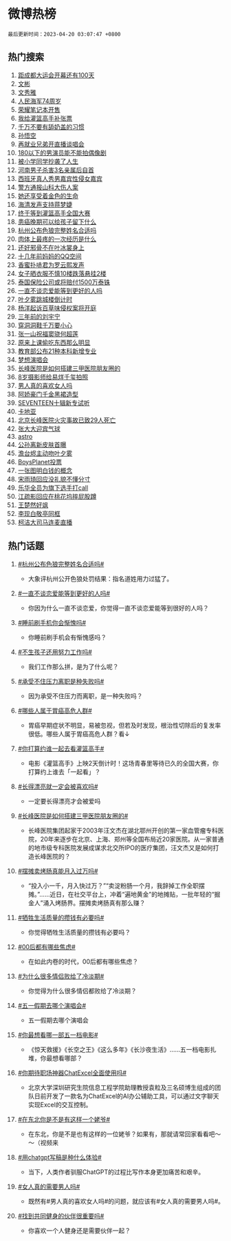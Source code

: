 # 微博热榜

`最后更新时间：2023-04-20 03:07:47 +0800`

## 热门搜索

1. [距成都大运会开幕还有100天](https://m.weibo.cn/search?containerid=100103type%3D1%26t%3D10%26q%3D%23%E8%B7%9D%E6%88%90%E9%83%BD%E5%A4%A7%E8%BF%90%E4%BC%9A%E5%BC%80%E5%B9%95%E8%BF%98%E6%9C%89100%E5%A4%A9%23&stream_entry_id=51&isnewpage=1&extparam=seat%3D1%26filter_type%3Drealtimehot%26cate%3D10103%26stream_entry_id%3D51%26pos%3D0%26dgr%3D0%26c_type%3D51%26display_time%3D1681931265%26pre_seqid%3D1681931265556027194104&luicode=10000011&lfid=106003type%253D25%2526t%253D3%2526disable_hot%253D1%2526filter_type%253Drealtimehot)
1. [文彬](https://m.weibo.cn/search?containerid=100103type%3D1%26t%3D10%26q%3D%E6%96%87%E5%BD%AC&stream_entry_id=31&isnewpage=1&extparam=seat%3D1%26cate%3D5001%26flag%3D16%26realpos%3D1%26lcate%3D5001%26band_rank%3D1%26stream_entry_id%3D31%26filter_type%3Drealtimehot%26pos%3D0%26q%3D%25E6%2596%2587%25E5%25BD%25AC%26dgr%3D0%26c_type%3D31%26display_time%3D1681931265%26pre_seqid%3D1681931265556027194104&luicode=10000011&lfid=106003type%253D25%2526t%253D3%2526disable_hot%253D1%2526filter_type%253Drealtimehot)
1. [文秀雅](https://m.weibo.cn/search?containerid=100103type%3D1%26t%3D10%26q%3D%E6%96%87%E7%A7%80%E9%9B%85&stream_entry_id=31&isnewpage=1&extparam=seat%3D1%26cate%3D5001%26flag%3D2%26realpos%3D2%26lcate%3D5001%26band_rank%3D2%26stream_entry_id%3D31%26filter_type%3Drealtimehot%26pos%3D1%26q%3D%25E6%2596%2587%25E7%25A7%2580%25E9%259B%2585%26dgr%3D0%26c_type%3D31%26display_time%3D1681931265%26pre_seqid%3D1681931265556027194104&luicode=10000011&lfid=106003type%253D25%2526t%253D3%2526disable_hot%253D1%2526filter_type%253Drealtimehot)
1. [人民海军74周岁](https://m.weibo.cn/search?containerid=100103type%3D1%26t%3D10%26q%3D%23%E4%BA%BA%E6%B0%91%E6%B5%B7%E5%86%9B74%E5%91%A8%E5%B2%81%23&stream_entry_id=31&isnewpage=1&extparam=seat%3D1%26cate%3D5001%26flag%3D0%26realpos%3D3%26lcate%3D5001%26band_rank%3D3%26stream_entry_id%3D31%26filter_type%3Drealtimehot%26pos%3D2%26q%3D%2523%25E4%25BA%25BA%25E6%25B0%2591%25E6%25B5%25B7%25E5%2586%259B74%25E5%2591%25A8%25E5%25B2%2581%2523%26dgr%3D0%26c_type%3D31%26display_time%3D1681931265%26pre_seqid%3D1681931265556027194104&luicode=10000011&lfid=106003type%253D25%2526t%253D3%2526disable_hot%253D1%2526filter_type%253Drealtimehot)
1. [荣耀笔记本开售](https://m.weibo.cn/search?containerid=100103type%3D1%26t%3D10%26q%3D%23%E8%8D%A3%E8%80%80%E7%AC%94%E8%AE%B0%E6%9C%AC%E5%BC%80%E5%94%AE%23&stream_entry_id=31&isnewpage=1&extparam=seat%3D1%26topic_ad%3D1%26cate%3D5001%26lcate%3D5001%26band_rank%3D4%26stream_entry_id%3D31%26filter_type%3Drealtimehot%26pos%3D3%26adid%3D186834%26q%3D%2523%25E8%258D%25A3%25E8%2580%2580%25E7%25AC%2594%25E8%25AE%25B0%25E6%259C%25AC%25E5%25BC%2580%25E5%2594%25AE%2523%26dgr%3D0%26c_type%3D31%26display_time%3D1681931265%26pre_seqid%3D1681931265556027194104&luicode=10000011&lfid=106003type%253D25%2526t%253D3%2526disable_hot%253D1%2526filter_type%253Drealtimehot)
1. [我给灌篮高手补张票](https://m.weibo.cn/search?containerid=100103type%3D1%26t%3D10%26q%3D%23%E6%88%91%E7%BB%99%E7%81%8C%E7%AF%AE%E9%AB%98%E6%89%8B%E8%A1%A5%E5%BC%A0%E7%A5%A8%23&stream_entry_id=31&isnewpage=1&extparam=seat%3D1%26cate%3D5001%26flag%3D0%26realpos%3D4%26lcate%3D5001%26band_rank%3D4%26stream_entry_id%3D31%26filter_type%3Drealtimehot%26pos%3D4%26q%3D%2523%25E6%2588%2591%25E7%25BB%2599%25E7%2581%258C%25E7%25AF%25AE%25E9%25AB%2598%25E6%2589%258B%25E8%25A1%25A5%25E5%25BC%25A0%25E7%25A5%25A8%2523%26dgr%3D0%26c_type%3D31%26display_time%3D1681931265%26pre_seqid%3D1681931265556027194104&luicode=10000011&lfid=106003type%253D25%2526t%253D3%2526disable_hot%253D1%2526filter_type%253Drealtimehot)
1. [千万不要有舔奶盖的习惯](https://m.weibo.cn/search?containerid=100103type%3D1%26t%3D10%26q%3D%23%E5%8D%83%E4%B8%87%E4%B8%8D%E8%A6%81%E6%9C%89%E8%88%94%E5%A5%B6%E7%9B%96%E7%9A%84%E4%B9%A0%E6%83%AF%23&stream_entry_id=31&isnewpage=1&extparam=seat%3D1%26cate%3D5001%26flag%3D2%26realpos%3D5%26lcate%3D5001%26band_rank%3D5%26stream_entry_id%3D31%26filter_type%3Drealtimehot%26pos%3D5%26q%3D%2523%25E5%258D%2583%25E4%25B8%2587%25E4%25B8%258D%25E8%25A6%2581%25E6%259C%2589%25E8%2588%2594%25E5%25A5%25B6%25E7%259B%2596%25E7%259A%2584%25E4%25B9%25A0%25E6%2583%25AF%2523%26dgr%3D0%26c_type%3D31%26display_time%3D1681931265%26pre_seqid%3D1681931265556027194104&luicode=10000011&lfid=106003type%253D25%2526t%253D3%2526disable_hot%253D1%2526filter_type%253Drealtimehot)
1. [孙悟空](https://m.weibo.cn/search?containerid=100103type%3D1%26t%3D10%26q%3D%E5%AD%99%E6%82%9F%E7%A9%BA&stream_entry_id=31&isnewpage=1&extparam=seat%3D1%26cate%3D5001%26flag%3D0%26realpos%3D6%26lcate%3D5001%26band_rank%3D6%26stream_entry_id%3D31%26filter_type%3Drealtimehot%26pos%3D6%26q%3D%25E5%25AD%2599%25E6%2582%259F%25E7%25A9%25BA%26dgr%3D0%26c_type%3D31%26display_time%3D1681931265%26pre_seqid%3D1681931265556027194104&luicode=10000011&lfid=106003type%253D25%2526t%253D3%2526disable_hot%253D1%2526filter_type%253Drealtimehot)
1. [再就业兄弟开直播谈唱会](https://m.weibo.cn/search?containerid=100103type%3D1%26t%3D10%26q%3D%23%E5%86%8D%E5%B0%B1%E4%B8%9A%E5%85%84%E5%BC%9F%E5%BC%80%E7%9B%B4%E6%92%AD%E8%B0%88%E5%94%B1%E4%BC%9A%23&stream_entry_id=31&isnewpage=1&extparam=seat%3D1%26topic_ad%3D1%26cate%3D5001%26lcate%3D5001%26band_rank%3D7%26stream_entry_id%3D31%26filter_type%3Drealtimehot%26pos%3D7%26adid%3D186865%26q%3D%2523%25E5%2586%258D%25E5%25B0%25B1%25E4%25B8%259A%25E5%2585%2584%25E5%25BC%259F%25E5%25BC%2580%25E7%259B%25B4%25E6%2592%25AD%25E8%25B0%2588%25E5%2594%25B1%25E4%25BC%259A%2523%26dgr%3D0%26c_type%3D31%26display_time%3D1681931265%26pre_seqid%3D1681931265556027194104&luicode=10000011&lfid=106003type%253D25%2526t%253D3%2526disable_hot%253D1%2526filter_type%253Drealtimehot)
1. [180以下的男演员能不能拍偶像剧](https://m.weibo.cn/search?containerid=100103type%3D1%26t%3D10%26q%3D%23180%E4%BB%A5%E4%B8%8B%E7%9A%84%E7%94%B7%E6%BC%94%E5%91%98%E8%83%BD%E4%B8%8D%E8%83%BD%E6%8B%8D%E5%81%B6%E5%83%8F%E5%89%A7%23&stream_entry_id=31&isnewpage=1&extparam=seat%3D1%26cate%3D5001%26flag%3D0%26realpos%3D7%26lcate%3D5001%26band_rank%3D7%26stream_entry_id%3D31%26filter_type%3Drealtimehot%26pos%3D8%26q%3D%2523180%25E4%25BB%25A5%25E4%25B8%258B%25E7%259A%2584%25E7%2594%25B7%25E6%25BC%2594%25E5%2591%2598%25E8%2583%25BD%25E4%25B8%258D%25E8%2583%25BD%25E6%258B%258D%25E5%2581%25B6%25E5%2583%258F%25E5%2589%25A7%2523%26dgr%3D0%26c_type%3D31%26display_time%3D1681931265%26pre_seqid%3D1681931265556027194104&luicode=10000011&lfid=106003type%253D25%2526t%253D3%2526disable_hot%253D1%2526filter_type%253Drealtimehot)
1. [被小学同学抄袭了人生](https://m.weibo.cn/search?containerid=100103type%3D1%26t%3D10%26q%3D%23%E8%A2%AB%E5%B0%8F%E5%AD%A6%E5%90%8C%E5%AD%A6%E6%8A%84%E8%A2%AD%E4%BA%86%E4%BA%BA%E7%94%9F%23&stream_entry_id=31&isnewpage=1&extparam=seat%3D1%26cate%3D5001%26flag%3D0%26realpos%3D8%26lcate%3D5001%26band_rank%3D8%26stream_entry_id%3D31%26filter_type%3Drealtimehot%26pos%3D9%26q%3D%2523%25E8%25A2%25AB%25E5%25B0%258F%25E5%25AD%25A6%25E5%2590%258C%25E5%25AD%25A6%25E6%258A%2584%25E8%25A2%25AD%25E4%25BA%2586%25E4%25BA%25BA%25E7%2594%259F%2523%26dgr%3D0%26c_type%3D31%26display_time%3D1681931265%26pre_seqid%3D1681931265556027194104&luicode=10000011&lfid=106003type%253D25%2526t%253D3%2526disable_hot%253D1%2526filter_type%253Drealtimehot)
1. [河南男子杀害3名亲属后自首](https://m.weibo.cn/search?containerid=100103type%3D1%26t%3D10%26q%3D%23%E6%B2%B3%E5%8D%97%E7%94%B7%E5%AD%90%E6%9D%80%E5%AE%B33%E5%90%8D%E4%BA%B2%E5%B1%9E%E5%90%8E%E8%87%AA%E9%A6%96%23&stream_entry_id=31&isnewpage=1&extparam=seat%3D1%26cate%3D5001%26flag%3D0%26realpos%3D9%26lcate%3D5001%26band_rank%3D9%26stream_entry_id%3D31%26filter_type%3Drealtimehot%26pos%3D10%26q%3D%2523%25E6%25B2%25B3%25E5%258D%2597%25E7%2594%25B7%25E5%25AD%2590%25E6%259D%2580%25E5%25AE%25B33%25E5%2590%258D%25E4%25BA%25B2%25E5%25B1%259E%25E5%2590%258E%25E8%2587%25AA%25E9%25A6%2596%2523%26dgr%3D0%26c_type%3D31%26display_time%3D1681931265%26pre_seqid%3D1681931265556027194104&luicode=10000011&lfid=106003type%253D25%2526t%253D3%2526disable_hot%253D1%2526filter_type%253Drealtimehot)
1. [西班牙真人秀男嘉宾性侵女嘉宾](https://m.weibo.cn/search?containerid=100103type%3D1%26t%3D10%26q%3D%23%E8%A5%BF%E7%8F%AD%E7%89%99%E7%9C%9F%E4%BA%BA%E7%A7%80%E7%94%B7%E5%98%89%E5%AE%BE%E6%80%A7%E4%BE%B5%E5%A5%B3%E5%98%89%E5%AE%BE%23&stream_entry_id=31&isnewpage=1&extparam=seat%3D1%26cate%3D5001%26flag%3D0%26realpos%3D10%26lcate%3D5001%26band_rank%3D10%26stream_entry_id%3D31%26filter_type%3Drealtimehot%26pos%3D11%26q%3D%2523%25E8%25A5%25BF%25E7%258F%25AD%25E7%2589%2599%25E7%259C%259F%25E4%25BA%25BA%25E7%25A7%2580%25E7%2594%25B7%25E5%2598%2589%25E5%25AE%25BE%25E6%2580%25A7%25E4%25BE%25B5%25E5%25A5%25B3%25E5%2598%2589%25E5%25AE%25BE%2523%26dgr%3D0%26c_type%3D31%26display_time%3D1681931265%26pre_seqid%3D1681931265556027194104&luicode=10000011&lfid=106003type%253D25%2526t%253D3%2526disable_hot%253D1%2526filter_type%253Drealtimehot)
1. [警方通报山科大伤人案](https://m.weibo.cn/search?containerid=100103type%3D1%26t%3D10%26q%3D%E8%AD%A6%E6%96%B9%E9%80%9A%E6%8A%A5%E5%B1%B1%E7%A7%91%E5%A4%A7%E4%BC%A4%E4%BA%BA%E6%A1%88&stream_entry_id=31&isnewpage=1&extparam=seat%3D1%26cate%3D5001%26flag%3D0%26realpos%3D11%26lcate%3D5001%26band_rank%3D11%26stream_entry_id%3D31%26filter_type%3Drealtimehot%26pos%3D12%26q%3D%25E8%25AD%25A6%25E6%2596%25B9%25E9%2580%259A%25E6%258A%25A5%25E5%25B1%25B1%25E7%25A7%2591%25E5%25A4%25A7%25E4%25BC%25A4%25E4%25BA%25BA%25E6%25A1%2588%26dgr%3D0%26c_type%3D31%26display_time%3D1681931265%26pre_seqid%3D1681931265556027194104&luicode=10000011&lfid=106003type%253D25%2526t%253D3%2526disable_hot%253D1%2526filter_type%253Drealtimehot)
1. [她还享受着金色的生命](https://m.weibo.cn/search?containerid=100103type%3D1%26t%3D10%26q%3D%E5%A5%B9%E8%BF%98%E4%BA%AB%E5%8F%97%E7%9D%80%E9%87%91%E8%89%B2%E7%9A%84%E7%94%9F%E5%91%BD&stream_entry_id=31&isnewpage=1&extparam=seat%3D1%26cate%3D5001%26flag%3D1%26realpos%3D12%26lcate%3D5001%26band_rank%3D12%26stream_entry_id%3D31%26filter_type%3Drealtimehot%26pos%3D13%26q%3D%25E5%25A5%25B9%25E8%25BF%2598%25E4%25BA%25AB%25E5%258F%2597%25E7%259D%2580%25E9%2587%2591%25E8%2589%25B2%25E7%259A%2584%25E7%2594%259F%25E5%2591%25BD%26dgr%3D0%26c_type%3D31%26display_time%3D1681931265%26pre_seqid%3D1681931265556027194104&luicode=10000011&lfid=106003type%253D25%2526t%253D3%2526disable_hot%253D1%2526filter_type%253Drealtimehot)
1. [海清发声支持蒋梦婕](https://m.weibo.cn/search?containerid=100103type%3D1%26t%3D10%26q%3D%23%E6%B5%B7%E6%B8%85%E5%8F%91%E5%A3%B0%E6%94%AF%E6%8C%81%E8%92%8B%E6%A2%A6%E5%A9%95%23&stream_entry_id=31&isnewpage=1&extparam=seat%3D1%26cate%3D5001%26flag%3D0%26realpos%3D13%26lcate%3D5001%26band_rank%3D13%26stream_entry_id%3D31%26filter_type%3Drealtimehot%26pos%3D14%26q%3D%2523%25E6%25B5%25B7%25E6%25B8%2585%25E5%258F%2591%25E5%25A3%25B0%25E6%2594%25AF%25E6%258C%2581%25E8%2592%258B%25E6%25A2%25A6%25E5%25A9%2595%2523%26dgr%3D0%26c_type%3D31%26display_time%3D1681931265%26pre_seqid%3D1681931265556027194104&luicode=10000011&lfid=106003type%253D25%2526t%253D3%2526disable_hot%253D1%2526filter_type%253Drealtimehot)
1. [终于等到灌篮高手全国大赛](https://m.weibo.cn/search?containerid=100103type%3D1%26t%3D10%26q%3D%23%E7%BB%88%E4%BA%8E%E7%AD%89%E5%88%B0%E7%81%8C%E7%AF%AE%E9%AB%98%E6%89%8B%E5%85%A8%E5%9B%BD%E5%A4%A7%E8%B5%9B%23&stream_entry_id=31&isnewpage=1&extparam=seat%3D1%26cate%3D5001%26flag%3D0%26realpos%3D14%26lcate%3D5001%26band_rank%3D14%26stream_entry_id%3D31%26filter_type%3Drealtimehot%26pos%3D15%26q%3D%2523%25E7%25BB%2588%25E4%25BA%258E%25E7%25AD%2589%25E5%2588%25B0%25E7%2581%258C%25E7%25AF%25AE%25E9%25AB%2598%25E6%2589%258B%25E5%2585%25A8%25E5%259B%25BD%25E5%25A4%25A7%25E8%25B5%259B%2523%26dgr%3D0%26c_type%3D31%26display_time%3D1681931265%26pre_seqid%3D1681931265556027194104&luicode=10000011&lfid=106003type%253D25%2526t%253D3%2526disable_hot%253D1%2526filter_type%253Drealtimehot)
1. [患癌晚期可以给孩子留下什么](https://m.weibo.cn/search?containerid=100103type%3D1%26t%3D10%26q%3D%E6%82%A3%E7%99%8C%E6%99%9A%E6%9C%9F%E5%8F%AF%E4%BB%A5%E7%BB%99%E5%AD%A9%E5%AD%90%E7%95%99%E4%B8%8B%E4%BB%80%E4%B9%88&stream_entry_id=31&isnewpage=1&extparam=seat%3D1%26cate%3D5001%26flag%3D0%26realpos%3D15%26lcate%3D5001%26band_rank%3D15%26stream_entry_id%3D31%26filter_type%3Drealtimehot%26pos%3D16%26q%3D%25E6%2582%25A3%25E7%2599%258C%25E6%2599%259A%25E6%259C%259F%25E5%258F%25AF%25E4%25BB%25A5%25E7%25BB%2599%25E5%25AD%25A9%25E5%25AD%2590%25E7%2595%2599%25E4%25B8%258B%25E4%25BB%2580%25E4%25B9%2588%26dgr%3D0%26c_type%3D31%26display_time%3D1681931265%26pre_seqid%3D1681931265556027194104&luicode=10000011&lfid=106003type%253D25%2526t%253D3%2526disable_hot%253D1%2526filter_type%253Drealtimehot)
1. [杭州公布色狼完整姓名合适吗](https://m.weibo.cn/search?containerid=100103type%3D1%26t%3D10%26q%3D%23%E6%9D%AD%E5%B7%9E%E5%85%AC%E5%B8%83%E8%89%B2%E7%8B%BC%E5%AE%8C%E6%95%B4%E5%A7%93%E5%90%8D%E5%90%88%E9%80%82%E5%90%97%23&stream_entry_id=31&isnewpage=1&extparam=seat%3D1%26cate%3D5001%26flag%3D0%26realpos%3D16%26lcate%3D5001%26band_rank%3D16%26stream_entry_id%3D31%26filter_type%3Drealtimehot%26pos%3D17%26q%3D%2523%25E6%259D%25AD%25E5%25B7%259E%25E5%2585%25AC%25E5%25B8%2583%25E8%2589%25B2%25E7%258B%25BC%25E5%25AE%258C%25E6%2595%25B4%25E5%25A7%2593%25E5%2590%258D%25E5%2590%2588%25E9%2580%2582%25E5%2590%2597%2523%26dgr%3D0%26c_type%3D31%26display_time%3D1681931265%26pre_seqid%3D1681931265556027194104&luicode=10000011&lfid=106003type%253D25%2526t%253D3%2526disable_hot%253D1%2526filter_type%253Drealtimehot)
1. [肉体上最疼的一次经历是什么](https://m.weibo.cn/search?containerid=100103type%3D1%26t%3D10%26q%3D%23%E8%82%89%E4%BD%93%E4%B8%8A%E6%9C%80%E7%96%BC%E7%9A%84%E4%B8%80%E6%AC%A1%E7%BB%8F%E5%8E%86%E6%98%AF%E4%BB%80%E4%B9%88%23&stream_entry_id=31&isnewpage=1&extparam=seat%3D1%26cate%3D5001%26flag%3D0%26realpos%3D17%26lcate%3D5001%26band_rank%3D17%26stream_entry_id%3D31%26filter_type%3Drealtimehot%26pos%3D18%26q%3D%2523%25E8%2582%2589%25E4%25BD%2593%25E4%25B8%258A%25E6%259C%2580%25E7%2596%25BC%25E7%259A%2584%25E4%25B8%2580%25E6%25AC%25A1%25E7%25BB%258F%25E5%258E%2586%25E6%2598%25AF%25E4%25BB%2580%25E4%25B9%2588%2523%26dgr%3D0%26c_type%3D31%26display_time%3D1681931265%26pre_seqid%3D1681931265556027194104&luicode=10000011&lfid=106003type%253D25%2526t%253D3%2526disable_hot%253D1%2526filter_type%253Drealtimehot)
1. [还好邪骨不在叶冰裳身上](https://m.weibo.cn/search?containerid=100103type%3D1%26t%3D10%26q%3D%23%E8%BF%98%E5%A5%BD%E9%82%AA%E9%AA%A8%E4%B8%8D%E5%9C%A8%E5%8F%B6%E5%86%B0%E8%A3%B3%E8%BA%AB%E4%B8%8A%23&stream_entry_id=31&isnewpage=1&extparam=seat%3D1%26cate%3D5001%26flag%3D0%26realpos%3D18%26lcate%3D5001%26band_rank%3D18%26stream_entry_id%3D31%26filter_type%3Drealtimehot%26pos%3D19%26q%3D%2523%25E8%25BF%2598%25E5%25A5%25BD%25E9%2582%25AA%25E9%25AA%25A8%25E4%25B8%258D%25E5%259C%25A8%25E5%258F%25B6%25E5%2586%25B0%25E8%25A3%25B3%25E8%25BA%25AB%25E4%25B8%258A%2523%26dgr%3D0%26c_type%3D31%26display_time%3D1681931265%26pre_seqid%3D1681931265556027194104&luicode=10000011&lfid=106003type%253D25%2526t%253D3%2526disable_hot%253D1%2526filter_type%253Drealtimehot)
1. [十几年前妈妈的QQ空间](https://m.weibo.cn/search?containerid=100103type%3D1%26t%3D10%26q%3D%E5%8D%81%E5%87%A0%E5%B9%B4%E5%89%8D%E5%A6%88%E5%A6%88%E7%9A%84QQ%E7%A9%BA%E9%97%B4&stream_entry_id=31&isnewpage=1&extparam=seat%3D1%26cate%3D5001%26flag%3D0%26realpos%3D19%26lcate%3D5001%26band_rank%3D19%26stream_entry_id%3D31%26filter_type%3Drealtimehot%26pos%3D20%26q%3D%25E5%258D%2581%25E5%2587%25A0%25E5%25B9%25B4%25E5%2589%258D%25E5%25A6%2588%25E5%25A6%2588%25E7%259A%2584QQ%25E7%25A9%25BA%25E9%2597%25B4%26dgr%3D0%26c_type%3D31%26display_time%3D1681931265%26pre_seqid%3D1681931265556027194104&luicode=10000011&lfid=106003type%253D25%2526t%253D3%2526disable_hot%253D1%2526filter_type%253Drealtimehot)
1. [香蜜扑哧君为罗云熙发声](https://m.weibo.cn/search?containerid=100103type%3D1%26t%3D10%26q%3D%23%E9%A6%99%E8%9C%9C%E6%89%91%E5%93%A7%E5%90%9B%E4%B8%BA%E7%BD%97%E4%BA%91%E7%86%99%E5%8F%91%E5%A3%B0%23&stream_entry_id=31&isnewpage=1&extparam=seat%3D1%26cate%3D5001%26flag%3D0%26realpos%3D20%26lcate%3D5001%26band_rank%3D20%26stream_entry_id%3D31%26filter_type%3Drealtimehot%26pos%3D21%26q%3D%2523%25E9%25A6%2599%25E8%259C%259C%25E6%2589%2591%25E5%2593%25A7%25E5%2590%259B%25E4%25B8%25BA%25E7%25BD%2597%25E4%25BA%2591%25E7%2586%2599%25E5%258F%2591%25E5%25A3%25B0%2523%26dgr%3D0%26c_type%3D31%26display_time%3D1681931265%26pre_seqid%3D1681931265556027194104&luicode=10000011&lfid=106003type%253D25%2526t%253D3%2526disable_hot%253D1%2526filter_type%253Drealtimehot)
1. [女子晒衣服不慎10楼跌落悬挂2楼](https://m.weibo.cn/search?containerid=100103type%3D1%26t%3D10%26q%3D%23%E5%A5%B3%E5%AD%90%E6%99%92%E8%A1%A3%E6%9C%8D%E4%B8%8D%E6%85%8E10%E6%A5%BC%E8%B7%8C%E8%90%BD%E6%82%AC%E6%8C%822%E6%A5%BC%23&stream_entry_id=31&isnewpage=1&extparam=seat%3D1%26cate%3D5001%26flag%3D0%26realpos%3D21%26lcate%3D5001%26band_rank%3D21%26stream_entry_id%3D31%26filter_type%3Drealtimehot%26pos%3D22%26q%3D%2523%25E5%25A5%25B3%25E5%25AD%2590%25E6%2599%2592%25E8%25A1%25A3%25E6%259C%258D%25E4%25B8%258D%25E6%2585%258E10%25E6%25A5%25BC%25E8%25B7%258C%25E8%2590%25BD%25E6%2582%25AC%25E6%258C%25822%25E6%25A5%25BC%2523%26dgr%3D0%26c_type%3D31%26display_time%3D1681931265%26pre_seqid%3D1681931265556027194104&luicode=10000011&lfid=106003type%253D25%2526t%253D3%2526disable_hot%253D1%2526filter_type%253Drealtimehot)
1. [泰国保险公司或将赔付1500万泰铢](https://m.weibo.cn/search?containerid=100103type%3D1%26t%3D10%26q%3D%23%E6%B3%B0%E5%9B%BD%E4%BF%9D%E9%99%A9%E5%85%AC%E5%8F%B8%E6%88%96%E5%B0%86%E8%B5%94%E4%BB%981500%E4%B8%87%E6%B3%B0%E9%93%A2%23&stream_entry_id=31&isnewpage=1&extparam=seat%3D1%26cate%3D5001%26flag%3D1%26realpos%3D22%26lcate%3D5001%26band_rank%3D22%26stream_entry_id%3D31%26filter_type%3Drealtimehot%26pos%3D23%26q%3D%2523%25E6%25B3%25B0%25E5%259B%25BD%25E4%25BF%259D%25E9%2599%25A9%25E5%2585%25AC%25E5%258F%25B8%25E6%2588%2596%25E5%25B0%2586%25E8%25B5%2594%25E4%25BB%25981500%25E4%25B8%2587%25E6%25B3%25B0%25E9%2593%25A2%2523%26dgr%3D0%26c_type%3D31%26display_time%3D1681931265%26pre_seqid%3D1681931265556027194104&luicode=10000011&lfid=106003type%253D25%2526t%253D3%2526disable_hot%253D1%2526filter_type%253Drealtimehot)
1. [一直不谈恋爱能等到更好的人吗](https://m.weibo.cn/search?containerid=100103type%3D1%26t%3D10%26q%3D%23%E4%B8%80%E7%9B%B4%E4%B8%8D%E8%B0%88%E6%81%8B%E7%88%B1%E8%83%BD%E7%AD%89%E5%88%B0%E6%9B%B4%E5%A5%BD%E7%9A%84%E4%BA%BA%E5%90%97%23&stream_entry_id=31&isnewpage=1&extparam=seat%3D1%26cate%3D5001%26flag%3D0%26realpos%3D23%26lcate%3D5001%26band_rank%3D23%26stream_entry_id%3D31%26filter_type%3Drealtimehot%26pos%3D24%26q%3D%2523%25E4%25B8%2580%25E7%259B%25B4%25E4%25B8%258D%25E8%25B0%2588%25E6%2581%258B%25E7%2588%25B1%25E8%2583%25BD%25E7%25AD%2589%25E5%2588%25B0%25E6%259B%25B4%25E5%25A5%25BD%25E7%259A%2584%25E4%25BA%25BA%25E5%2590%2597%2523%26dgr%3D0%26c_type%3D31%26display_time%3D1681931265%26pre_seqid%3D1681931265556027194104&luicode=10000011&lfid=106003type%253D25%2526t%253D3%2526disable_hot%253D1%2526filter_type%253Drealtimehot)
1. [叶夕雾跳城楼倒计时](https://m.weibo.cn/search?containerid=100103type%3D1%26t%3D10%26q%3D%23%E5%8F%B6%E5%A4%95%E9%9B%BE%E8%B7%B3%E5%9F%8E%E6%A5%BC%E5%80%92%E8%AE%A1%E6%97%B6%23&stream_entry_id=31&isnewpage=1&extparam=seat%3D1%26cate%3D5001%26flag%3D0%26realpos%3D24%26lcate%3D5001%26band_rank%3D24%26stream_entry_id%3D31%26filter_type%3Drealtimehot%26pos%3D25%26q%3D%2523%25E5%258F%25B6%25E5%25A4%2595%25E9%259B%25BE%25E8%25B7%25B3%25E5%259F%258E%25E6%25A5%25BC%25E5%2580%2592%25E8%25AE%25A1%25E6%2597%25B6%2523%26dgr%3D0%26c_type%3D31%26display_time%3D1681931265%26pre_seqid%3D1681931265556027194104&luicode=10000011&lfid=106003type%253D25%2526t%253D3%2526disable_hot%253D1%2526filter_type%253Drealtimehot)
1. [杨洋起诉百草味侵权案将开庭](https://m.weibo.cn/search?containerid=100103type%3D1%26t%3D10%26q%3D%23%E6%9D%A8%E6%B4%8B%E8%B5%B7%E8%AF%89%E7%99%BE%E8%8D%89%E5%91%B3%E4%BE%B5%E6%9D%83%E6%A1%88%E5%B0%86%E5%BC%80%E5%BA%AD%23&stream_entry_id=31&isnewpage=1&extparam=seat%3D1%26cate%3D5001%26flag%3D1%26realpos%3D25%26lcate%3D5001%26band_rank%3D25%26stream_entry_id%3D31%26filter_type%3Drealtimehot%26pos%3D26%26q%3D%2523%25E6%259D%25A8%25E6%25B4%258B%25E8%25B5%25B7%25E8%25AF%2589%25E7%2599%25BE%25E8%258D%2589%25E5%2591%25B3%25E4%25BE%25B5%25E6%259D%2583%25E6%25A1%2588%25E5%25B0%2586%25E5%25BC%2580%25E5%25BA%25AD%2523%26dgr%3D0%26c_type%3D31%26display_time%3D1681931265%26pre_seqid%3D1681931265556027194104&luicode=10000011&lfid=106003type%253D25%2526t%253D3%2526disable_hot%253D1%2526filter_type%253Drealtimehot)
1. [三年前的刘宇宁](https://m.weibo.cn/search?containerid=100103type%3D1%26t%3D10%26q%3D%23%E4%B8%89%E5%B9%B4%E5%89%8D%E7%9A%84%E5%88%98%E5%AE%87%E5%AE%81%23&stream_entry_id=31&isnewpage=1&extparam=seat%3D1%26cate%3D5001%26flag%3D0%26realpos%3D26%26lcate%3D5001%26band_rank%3D26%26stream_entry_id%3D31%26filter_type%3Drealtimehot%26pos%3D27%26q%3D%2523%25E4%25B8%2589%25E5%25B9%25B4%25E5%2589%258D%25E7%259A%2584%25E5%2588%2598%25E5%25AE%2587%25E5%25AE%2581%2523%26dgr%3D0%26c_type%3D31%26display_time%3D1681931265%26pre_seqid%3D1681931265556027194104&luicode=10000011&lfid=106003type%253D25%2526t%253D3%2526disable_hot%253D1%2526filter_type%253Drealtimehot)
1. [穿洞洞鞋千万要小心](https://m.weibo.cn/search?containerid=100103type%3D1%26t%3D10%26q%3D%23%E7%A9%BF%E6%B4%9E%E6%B4%9E%E9%9E%8B%E5%8D%83%E4%B8%87%E8%A6%81%E5%B0%8F%E5%BF%83%23&stream_entry_id=31&isnewpage=1&extparam=seat%3D1%26cate%3D5001%26flag%3D0%26realpos%3D27%26lcate%3D5001%26band_rank%3D27%26stream_entry_id%3D31%26filter_type%3Drealtimehot%26pos%3D28%26q%3D%2523%25E7%25A9%25BF%25E6%25B4%259E%25E6%25B4%259E%25E9%259E%258B%25E5%258D%2583%25E4%25B8%2587%25E8%25A6%2581%25E5%25B0%258F%25E5%25BF%2583%2523%26dgr%3D0%26c_type%3D31%26display_time%3D1681931265%26pre_seqid%3D1681931265556027194104&luicode=10000011&lfid=106003type%253D25%2526t%253D3%2526disable_hot%253D1%2526filter_type%253Drealtimehot)
1. [张一山祝福窦骁何超莲](https://m.weibo.cn/search?containerid=100103type%3D1%26t%3D10%26q%3D%23%E5%BC%A0%E4%B8%80%E5%B1%B1%E7%A5%9D%E7%A6%8F%E7%AA%A6%E9%AA%81%E4%BD%95%E8%B6%85%E8%8E%B2%23&stream_entry_id=31&isnewpage=1&extparam=seat%3D1%26cate%3D5001%26flag%3D0%26realpos%3D28%26lcate%3D5001%26band_rank%3D28%26stream_entry_id%3D31%26filter_type%3Drealtimehot%26pos%3D29%26q%3D%2523%25E5%25BC%25A0%25E4%25B8%2580%25E5%25B1%25B1%25E7%25A5%259D%25E7%25A6%258F%25E7%25AA%25A6%25E9%25AA%2581%25E4%25BD%2595%25E8%25B6%2585%25E8%258E%25B2%2523%26dgr%3D0%26c_type%3D31%26display_time%3D1681931265%26pre_seqid%3D1681931265556027194104&luicode=10000011&lfid=106003type%253D25%2526t%253D3%2526disable_hot%253D1%2526filter_type%253Drealtimehot)
1. [原来上课偷吃东西那么明显](https://m.weibo.cn/search?containerid=100103type%3D1%26t%3D10%26q%3D%23%E5%8E%9F%E6%9D%A5%E4%B8%8A%E8%AF%BE%E5%81%B7%E5%90%83%E4%B8%9C%E8%A5%BF%E9%82%A3%E4%B9%88%E6%98%8E%E6%98%BE%23&stream_entry_id=31&isnewpage=1&extparam=seat%3D1%26cate%3D5001%26flag%3D0%26realpos%3D29%26lcate%3D5001%26band_rank%3D29%26stream_entry_id%3D31%26filter_type%3Drealtimehot%26pos%3D30%26q%3D%2523%25E5%258E%259F%25E6%259D%25A5%25E4%25B8%258A%25E8%25AF%25BE%25E5%2581%25B7%25E5%2590%2583%25E4%25B8%259C%25E8%25A5%25BF%25E9%2582%25A3%25E4%25B9%2588%25E6%2598%258E%25E6%2598%25BE%2523%26dgr%3D0%26c_type%3D31%26display_time%3D1681931265%26pre_seqid%3D1681931265556027194104&luicode=10000011&lfid=106003type%253D25%2526t%253D3%2526disable_hot%253D1%2526filter_type%253Drealtimehot)
1. [教育部公布21种本科新增专业](https://m.weibo.cn/search?containerid=100103type%3D1%26t%3D10%26q%3D%23%E6%95%99%E8%82%B2%E9%83%A8%E5%85%AC%E5%B8%8321%E7%A7%8D%E6%9C%AC%E7%A7%91%E6%96%B0%E5%A2%9E%E4%B8%93%E4%B8%9A%23&stream_entry_id=31&isnewpage=1&extparam=seat%3D1%26cate%3D5001%26flag%3D0%26realpos%3D30%26lcate%3D5001%26band_rank%3D30%26stream_entry_id%3D31%26filter_type%3Drealtimehot%26pos%3D31%26q%3D%2523%25E6%2595%2599%25E8%2582%25B2%25E9%2583%25A8%25E5%2585%25AC%25E5%25B8%258321%25E7%25A7%258D%25E6%259C%25AC%25E7%25A7%2591%25E6%2596%25B0%25E5%25A2%259E%25E4%25B8%2593%25E4%25B8%259A%2523%26dgr%3D0%26c_type%3D31%26display_time%3D1681931265%26pre_seqid%3D1681931265556027194104&luicode=10000011&lfid=106003type%253D25%2526t%253D3%2526disable_hot%253D1%2526filter_type%253Drealtimehot)
1. [梦想演唱会](https://m.weibo.cn/search?containerid=100103type%3D1%26t%3D10%26q%3D%E6%A2%A6%E6%83%B3%E6%BC%94%E5%94%B1%E4%BC%9A&stream_entry_id=31&isnewpage=1&extparam=seat%3D1%26cate%3D5001%26flag%3D0%26realpos%3D31%26lcate%3D5001%26band_rank%3D31%26stream_entry_id%3D31%26filter_type%3Drealtimehot%26pos%3D32%26q%3D%25E6%25A2%25A6%25E6%2583%25B3%25E6%25BC%2594%25E5%2594%25B1%25E4%25BC%259A%26dgr%3D0%26c_type%3D31%26display_time%3D1681931265%26pre_seqid%3D1681931265556027194104&luicode=10000011&lfid=106003type%253D25%2526t%253D3%2526disable_hot%253D1%2526filter_type%253Drealtimehot)
1. [长峰医院是如何搭建三甲医院朋友圈的](https://m.weibo.cn/search?containerid=100103type%3D1%26t%3D10%26q%3D%23%E9%95%BF%E5%B3%B0%E5%8C%BB%E9%99%A2%E6%98%AF%E5%A6%82%E4%BD%95%E6%90%AD%E5%BB%BA%E4%B8%89%E7%94%B2%E5%8C%BB%E9%99%A2%E6%9C%8B%E5%8F%8B%E5%9C%88%E7%9A%84%23&stream_entry_id=31&isnewpage=1&extparam=seat%3D1%26cate%3D5001%26flag%3D0%26realpos%3D32%26lcate%3D5001%26band_rank%3D32%26stream_entry_id%3D31%26filter_type%3Drealtimehot%26pos%3D33%26q%3D%2523%25E9%2595%25BF%25E5%25B3%25B0%25E5%258C%25BB%25E9%2599%25A2%25E6%2598%25AF%25E5%25A6%2582%25E4%25BD%2595%25E6%2590%25AD%25E5%25BB%25BA%25E4%25B8%2589%25E7%2594%25B2%25E5%258C%25BB%25E9%2599%25A2%25E6%259C%258B%25E5%258F%258B%25E5%259C%2588%25E7%259A%2584%2523%26dgr%3D0%26c_type%3D31%26display_time%3D1681931265%26pre_seqid%3D1681931265556027194104&luicode=10000011&lfid=106003type%253D25%2526t%253D3%2526disable_hot%253D1%2526filter_type%253Drealtimehot)
1. [8岁摄影师给易烊千玺拍照](https://m.weibo.cn/search?containerid=100103type%3D1%26t%3D10%26q%3D%238%E5%B2%81%E6%91%84%E5%BD%B1%E5%B8%88%E7%BB%99%E6%98%93%E7%83%8A%E5%8D%83%E7%8E%BA%E6%8B%8D%E7%85%A7%23&stream_entry_id=31&isnewpage=1&extparam=seat%3D1%26cate%3D5001%26flag%3D0%26realpos%3D33%26lcate%3D5001%26band_rank%3D33%26stream_entry_id%3D31%26filter_type%3Drealtimehot%26pos%3D34%26q%3D%25238%25E5%25B2%2581%25E6%2591%2584%25E5%25BD%25B1%25E5%25B8%2588%25E7%25BB%2599%25E6%2598%2593%25E7%2583%258A%25E5%258D%2583%25E7%258E%25BA%25E6%258B%258D%25E7%2585%25A7%2523%26dgr%3D0%26c_type%3D31%26display_time%3D1681931265%26pre_seqid%3D1681931265556027194104&luicode=10000011&lfid=106003type%253D25%2526t%253D3%2526disable_hot%253D1%2526filter_type%253Drealtimehot)
1. [男人真的喜欢女人吗](https://m.weibo.cn/search?containerid=100103type%3D1%26t%3D10%26q%3D%E7%94%B7%E4%BA%BA%E7%9C%9F%E7%9A%84%E5%96%9C%E6%AC%A2%E5%A5%B3%E4%BA%BA%E5%90%97&stream_entry_id=31&isnewpage=1&extparam=seat%3D1%26cate%3D5001%26flag%3D0%26realpos%3D34%26lcate%3D5001%26band_rank%3D34%26stream_entry_id%3D31%26filter_type%3Drealtimehot%26pos%3D35%26q%3D%25E7%2594%25B7%25E4%25BA%25BA%25E7%259C%259F%25E7%259A%2584%25E5%2596%259C%25E6%25AC%25A2%25E5%25A5%25B3%25E4%25BA%25BA%25E5%2590%2597%26dgr%3D0%26c_type%3D31%26display_time%3D1681931265%26pre_seqid%3D1681931265556027194104&luicode=10000011&lfid=106003type%253D25%2526t%253D3%2526disable_hot%253D1%2526filter_type%253Drealtimehot)
1. [阿娇豪门千金黑裙造型](https://m.weibo.cn/search?containerid=100103type%3D1%26t%3D10%26q%3D%23%E9%98%BF%E5%A8%87%E8%B1%AA%E9%97%A8%E5%8D%83%E9%87%91%E9%BB%91%E8%A3%99%E9%80%A0%E5%9E%8B%23&stream_entry_id=31&isnewpage=1&extparam=seat%3D1%26cate%3D5001%26flag%3D0%26realpos%3D35%26lcate%3D5001%26band_rank%3D35%26stream_entry_id%3D31%26filter_type%3Drealtimehot%26pos%3D36%26q%3D%2523%25E9%2598%25BF%25E5%25A8%2587%25E8%25B1%25AA%25E9%2597%25A8%25E5%258D%2583%25E9%2587%2591%25E9%25BB%2591%25E8%25A3%2599%25E9%2580%25A0%25E5%259E%258B%2523%26dgr%3D0%26c_type%3D31%26display_time%3D1681931265%26pre_seqid%3D1681931265556027194104&luicode=10000011&lfid=106003type%253D25%2526t%253D3%2526disable_hot%253D1%2526filter_type%253Drealtimehot)
1. [SEVENTEEN十辑新专试听](https://m.weibo.cn/search?containerid=100103type%3D1%26t%3D10%26q%3D%23SEVENTEEN%E5%8D%81%E8%BE%91%E6%96%B0%E4%B8%93%E8%AF%95%E5%90%AC%23&stream_entry_id=31&isnewpage=1&extparam=seat%3D1%26cate%3D5001%26flag%3D0%26realpos%3D36%26lcate%3D5001%26band_rank%3D36%26stream_entry_id%3D31%26filter_type%3Drealtimehot%26pos%3D37%26q%3D%2523SEVENTEEN%25E5%258D%2581%25E8%25BE%2591%25E6%2596%25B0%25E4%25B8%2593%25E8%25AF%2595%25E5%2590%25AC%2523%26dgr%3D0%26c_type%3D31%26display_time%3D1681931265%26pre_seqid%3D1681931265556027194104&luicode=10000011&lfid=106003type%253D25%2526t%253D3%2526disable_hot%253D1%2526filter_type%253Drealtimehot)
1. [卡地亚](https://m.weibo.cn/search?containerid=100103type%3D1%26t%3D10%26q%3D%E5%8D%A1%E5%9C%B0%E4%BA%9A&stream_entry_id=31&isnewpage=1&extparam=seat%3D1%26cate%3D5001%26flag%3D0%26realpos%3D37%26lcate%3D5001%26band_rank%3D37%26stream_entry_id%3D31%26filter_type%3Drealtimehot%26pos%3D38%26q%3D%25E5%258D%25A1%25E5%259C%25B0%25E4%25BA%259A%26dgr%3D0%26c_type%3D31%26display_time%3D1681931265%26pre_seqid%3D1681931265556027194104&luicode=10000011&lfid=106003type%253D25%2526t%253D3%2526disable_hot%253D1%2526filter_type%253Drealtimehot)
1. [北京长峰医院火灾事故已致29人死亡](https://m.weibo.cn/search?containerid=100103type%3D1%26t%3D10%26q%3D%23%E5%8C%97%E4%BA%AC%E9%95%BF%E5%B3%B0%E5%8C%BB%E9%99%A2%E7%81%AB%E7%81%BE%E4%BA%8B%E6%95%85%E5%B7%B2%E8%87%B429%E4%BA%BA%E6%AD%BB%E4%BA%A1%23&stream_entry_id=31&isnewpage=1&extparam=seat%3D1%26cate%3D5001%26flag%3D0%26realpos%3D38%26lcate%3D5001%26band_rank%3D38%26stream_entry_id%3D31%26filter_type%3Drealtimehot%26pos%3D39%26q%3D%2523%25E5%258C%2597%25E4%25BA%25AC%25E9%2595%25BF%25E5%25B3%25B0%25E5%258C%25BB%25E9%2599%25A2%25E7%2581%25AB%25E7%2581%25BE%25E4%25BA%258B%25E6%2595%2585%25E5%25B7%25B2%25E8%2587%25B429%25E4%25BA%25BA%25E6%25AD%25BB%25E4%25BA%25A1%2523%26dgr%3D0%26c_type%3D31%26display_time%3D1681931265%26pre_seqid%3D1681931265556027194104&luicode=10000011&lfid=106003type%253D25%2526t%253D3%2526disable_hot%253D1%2526filter_type%253Drealtimehot)
1. [张大大迎宾气球](https://m.weibo.cn/search?containerid=100103type%3D1%26t%3D10%26q%3D%23%E5%BC%A0%E5%A4%A7%E5%A4%A7%E8%BF%8E%E5%AE%BE%E6%B0%94%E7%90%83%23&stream_entry_id=31&isnewpage=1&extparam=seat%3D1%26cate%3D5001%26flag%3D0%26realpos%3D39%26lcate%3D5001%26band_rank%3D39%26stream_entry_id%3D31%26filter_type%3Drealtimehot%26pos%3D40%26q%3D%2523%25E5%25BC%25A0%25E5%25A4%25A7%25E5%25A4%25A7%25E8%25BF%258E%25E5%25AE%25BE%25E6%25B0%2594%25E7%2590%2583%2523%26dgr%3D0%26c_type%3D31%26display_time%3D1681931265%26pre_seqid%3D1681931265556027194104&luicode=10000011&lfid=106003type%253D25%2526t%253D3%2526disable_hot%253D1%2526filter_type%253Drealtimehot)
1. [astro](https://m.weibo.cn/search?containerid=100103type%3D1%26t%3D10%26q%3Dastro&stream_entry_id=31&isnewpage=1&extparam=seat%3D1%26cate%3D5001%26flag%3D0%26realpos%3D40%26lcate%3D5001%26band_rank%3D40%26stream_entry_id%3D31%26filter_type%3Drealtimehot%26pos%3D41%26q%3Dastro%26dgr%3D0%26c_type%3D31%26display_time%3D1681931265%26pre_seqid%3D1681931265556027194104&luicode=10000011&lfid=106003type%253D25%2526t%253D3%2526disable_hot%253D1%2526filter_type%253Drealtimehot)
1. [公孙离新皮肤首曝](https://m.weibo.cn/search?containerid=100103type%3D1%26t%3D10%26q%3D%23%E5%85%AC%E5%AD%99%E7%A6%BB%E6%96%B0%E7%9A%AE%E8%82%A4%E9%A6%96%E6%9B%9D%23&stream_entry_id=31&isnewpage=1&extparam=seat%3D1%26cate%3D5001%26flag%3D0%26realpos%3D41%26lcate%3D5001%26band_rank%3D41%26stream_entry_id%3D31%26filter_type%3Drealtimehot%26pos%3D42%26q%3D%2523%25E5%2585%25AC%25E5%25AD%2599%25E7%25A6%25BB%25E6%2596%25B0%25E7%259A%25AE%25E8%2582%25A4%25E9%25A6%2596%25E6%259B%259D%2523%26dgr%3D0%26c_type%3D31%26display_time%3D1681931265%26pre_seqid%3D1681931265556027194104&luicode=10000011&lfid=106003type%253D25%2526t%253D3%2526disable_hot%253D1%2526filter_type%253Drealtimehot)
1. [澹台烬主动吻叶夕雾](https://m.weibo.cn/search?containerid=100103type%3D1%26t%3D10%26q%3D%23%E6%BE%B9%E5%8F%B0%E7%83%AC%E4%B8%BB%E5%8A%A8%E5%90%BB%E5%8F%B6%E5%A4%95%E9%9B%BE%23&stream_entry_id=31&isnewpage=1&extparam=seat%3D1%26cate%3D5001%26flag%3D0%26realpos%3D42%26lcate%3D5001%26band_rank%3D42%26stream_entry_id%3D31%26filter_type%3Drealtimehot%26pos%3D43%26q%3D%2523%25E6%25BE%25B9%25E5%258F%25B0%25E7%2583%25AC%25E4%25B8%25BB%25E5%258A%25A8%25E5%2590%25BB%25E5%258F%25B6%25E5%25A4%2595%25E9%259B%25BE%2523%26dgr%3D0%26c_type%3D31%26display_time%3D1681931265%26pre_seqid%3D1681931265556027194104&luicode=10000011&lfid=106003type%253D25%2526t%253D3%2526disable_hot%253D1%2526filter_type%253Drealtimehot)
1. [BoysPlanet投票](https://m.weibo.cn/search?containerid=100103type%3D1%26t%3D10%26q%3DBoysPlanet%E6%8A%95%E7%A5%A8&stream_entry_id=31&isnewpage=1&extparam=seat%3D1%26cate%3D5001%26flag%3D0%26realpos%3D43%26lcate%3D5001%26band_rank%3D43%26stream_entry_id%3D31%26filter_type%3Drealtimehot%26pos%3D44%26q%3DBoysPlanet%25E6%258A%2595%25E7%25A5%25A8%26dgr%3D0%26c_type%3D31%26display_time%3D1681931265%26pre_seqid%3D1681931265556027194104&luicode=10000011&lfid=106003type%253D25%2526t%253D3%2526disable_hot%253D1%2526filter_type%253Drealtimehot)
1. [一张图明白钱的概念](https://m.weibo.cn/search?containerid=100103type%3D1%26t%3D10%26q%3D%E4%B8%80%E5%BC%A0%E5%9B%BE%E6%98%8E%E7%99%BD%E9%92%B1%E7%9A%84%E6%A6%82%E5%BF%B5&stream_entry_id=31&isnewpage=1&extparam=seat%3D1%26cate%3D5001%26flag%3D0%26realpos%3D44%26lcate%3D5001%26band_rank%3D44%26stream_entry_id%3D31%26filter_type%3Drealtimehot%26pos%3D45%26q%3D%25E4%25B8%2580%25E5%25BC%25A0%25E5%259B%25BE%25E6%2598%258E%25E7%2599%25BD%25E9%2592%25B1%25E7%259A%2584%25E6%25A6%2582%25E5%25BF%25B5%26dgr%3D0%26c_type%3D31%26display_time%3D1681931265%26pre_seqid%3D1681931265556027194104&luicode=10000011&lfid=106003type%253D25%2526t%253D3%2526disable_hot%253D1%2526filter_type%253Drealtimehot)
1. [宋雨琦回应没礼貌不懂分寸](https://m.weibo.cn/search?containerid=100103type%3D1%26t%3D10%26q%3D%23%E5%AE%8B%E9%9B%A8%E7%90%A6%E5%9B%9E%E5%BA%94%E6%B2%A1%E7%A4%BC%E8%B2%8C%E4%B8%8D%E6%87%82%E5%88%86%E5%AF%B8%23&stream_entry_id=31&isnewpage=1&extparam=seat%3D1%26cate%3D5001%26flag%3D0%26realpos%3D45%26lcate%3D5001%26band_rank%3D45%26stream_entry_id%3D31%26filter_type%3Drealtimehot%26pos%3D46%26q%3D%2523%25E5%25AE%258B%25E9%259B%25A8%25E7%2590%25A6%25E5%259B%259E%25E5%25BA%2594%25E6%25B2%25A1%25E7%25A4%25BC%25E8%25B2%258C%25E4%25B8%258D%25E6%2587%2582%25E5%2588%2586%25E5%25AF%25B8%2523%26dgr%3D0%26c_type%3D31%26display_time%3D1681931265%26pre_seqid%3D1681931265556027194104&luicode=10000011&lfid=106003type%253D25%2526t%253D3%2526disable_hot%253D1%2526filter_type%253Drealtimehot)
1. [乐华全员为旗下选手打call](https://m.weibo.cn/search?containerid=100103type%3D1%26t%3D10%26q%3D%23%E4%B9%90%E5%8D%8E%E5%85%A8%E5%91%98%E4%B8%BA%E6%97%97%E4%B8%8B%E9%80%89%E6%89%8B%E6%89%93call%23&stream_entry_id=31&isnewpage=1&extparam=seat%3D1%26cate%3D5001%26flag%3D0%26realpos%3D46%26lcate%3D5001%26band_rank%3D46%26stream_entry_id%3D31%26filter_type%3Drealtimehot%26pos%3D47%26q%3D%2523%25E4%25B9%2590%25E5%258D%258E%25E5%2585%25A8%25E5%2591%2598%25E4%25B8%25BA%25E6%2597%2597%25E4%25B8%258B%25E9%2580%2589%25E6%2589%258B%25E6%2589%2593call%2523%26dgr%3D0%26c_type%3D31%26display_time%3D1681931265%26pre_seqid%3D1681931265556027194104&luicode=10000011&lfid=106003type%253D25%2526t%253D3%2526disable_hot%253D1%2526filter_type%253Drealtimehot)
1. [江疏影回应在桃花坞摔屁股蹲](https://m.weibo.cn/search?containerid=100103type%3D1%26t%3D10%26q%3D%23%E6%B1%9F%E7%96%8F%E5%BD%B1%E5%9B%9E%E5%BA%94%E5%9C%A8%E6%A1%83%E8%8A%B1%E5%9D%9E%E6%91%94%E5%B1%81%E8%82%A1%E8%B9%B2%23&stream_entry_id=31&isnewpage=1&extparam=seat%3D1%26cate%3D5001%26flag%3D0%26realpos%3D47%26lcate%3D5001%26band_rank%3D47%26stream_entry_id%3D31%26filter_type%3Drealtimehot%26pos%3D48%26q%3D%2523%25E6%25B1%259F%25E7%2596%258F%25E5%25BD%25B1%25E5%259B%259E%25E5%25BA%2594%25E5%259C%25A8%25E6%25A1%2583%25E8%258A%25B1%25E5%259D%259E%25E6%2591%2594%25E5%25B1%2581%25E8%2582%25A1%25E8%25B9%25B2%2523%26dgr%3D0%26c_type%3D31%26display_time%3D1681931265%26pre_seqid%3D1681931265556027194104&luicode=10000011&lfid=106003type%253D25%2526t%253D3%2526disable_hot%253D1%2526filter_type%253Drealtimehot)
1. [王楚然好飒](https://m.weibo.cn/search?containerid=100103type%3D1%26t%3D10%26q%3D%E7%8E%8B%E6%A5%9A%E7%84%B6%E5%A5%BD%E9%A3%92&stream_entry_id=31&isnewpage=1&extparam=seat%3D1%26cate%3D5001%26flag%3D0%26realpos%3D48%26lcate%3D5001%26band_rank%3D48%26stream_entry_id%3D31%26filter_type%3Drealtimehot%26pos%3D49%26q%3D%25E7%258E%258B%25E6%25A5%259A%25E7%2584%25B6%25E5%25A5%25BD%25E9%25A3%2592%26dgr%3D0%26c_type%3D31%26display_time%3D1681931265%26pre_seqid%3D1681931265556027194104&luicode=10000011&lfid=106003type%253D25%2526t%253D3%2526disable_hot%253D1%2526filter_type%253Drealtimehot)
1. [李现白敬亭同框](https://m.weibo.cn/search?containerid=100103type%3D1%26t%3D10%26q%3D%23%E6%9D%8E%E7%8E%B0%E7%99%BD%E6%95%AC%E4%BA%AD%E5%90%8C%E6%A1%86%23&stream_entry_id=31&isnewpage=1&extparam=seat%3D1%26cate%3D5001%26flag%3D0%26realpos%3D49%26lcate%3D5001%26band_rank%3D49%26stream_entry_id%3D31%26filter_type%3Drealtimehot%26pos%3D50%26q%3D%2523%25E6%259D%258E%25E7%258E%25B0%25E7%2599%25BD%25E6%2595%25AC%25E4%25BA%25AD%25E5%2590%258C%25E6%25A1%2586%2523%26dgr%3D0%26c_type%3D31%26display_time%3D1681931265%26pre_seqid%3D1681931265556027194104&luicode=10000011&lfid=106003type%253D25%2526t%253D3%2526disable_hot%253D1%2526filter_type%253Drealtimehot)
1. [柯洁大司马连麦直播](https://m.weibo.cn/search?containerid=100103type%3D1%26t%3D10%26q%3D%23%E6%9F%AF%E6%B4%81%E5%A4%A7%E5%8F%B8%E9%A9%AC%E8%BF%9E%E9%BA%A6%E7%9B%B4%E6%92%AD%23&stream_entry_id=31&isnewpage=1&extparam=seat%3D1%26cate%3D5001%26flag%3D0%26realpos%3D50%26lcate%3D5001%26band_rank%3D50%26stream_entry_id%3D31%26filter_type%3Drealtimehot%26pos%3D51%26q%3D%2523%25E6%259F%25AF%25E6%25B4%2581%25E5%25A4%25A7%25E5%258F%25B8%25E9%25A9%25AC%25E8%25BF%259E%25E9%25BA%25A6%25E7%259B%25B4%25E6%2592%25AD%2523%26dgr%3D0%26c_type%3D31%26display_time%3D1681931265%26pre_seqid%3D1681931265556027194104&luicode=10000011&lfid=106003type%253D25%2526t%253D3%2526disable_hot%253D1%2526filter_type%253Drealtimehot)

## 热门话题

1. [#杭州公布色狼完整姓名合适吗#](https://m.weibo.cn/search?containerid=231522type%3D1%26t%3D10%26q%3D%23%E6%9D%AD%E5%B7%9E%E5%85%AC%E5%B8%83%E8%89%B2%E7%8B%BC%E5%AE%8C%E6%95%B4%E5%A7%93%E5%90%8D%E5%90%88%E9%80%82%E5%90%97%23&stream_entry_id=128&isnewpage=1&extparam=seat%3D1%26pos%3D1-0-0%26dgr%3D0%26cate%3D5004%26lcate%3D5004%26unitid%3D1681895881960%26c_type%3D128%26display_time%3D1681931267%26pre_seqid%3D1681931267794017599232&luicode=10000011&lfid=231648_-_4)
    - 大象评杭州公开色狼处罚结果：指名道姓用力过猛了。

1. [#一直不谈恋爱能等到更好的人吗#](https://m.weibo.cn/search?containerid=231522type%3D1%26t%3D10%26q%3D%23%E4%B8%80%E7%9B%B4%E4%B8%8D%E8%B0%88%E6%81%8B%E7%88%B1%E8%83%BD%E7%AD%89%E5%88%B0%E6%9B%B4%E5%A5%BD%E7%9A%84%E4%BA%BA%E5%90%97%23&stream_entry_id=128&isnewpage=1&extparam=seat%3D1%26pos%3D1-0-1%26dgr%3D0%26cate%3D5004%26lcate%3D5004%26unitid%3D1681900669202%26c_type%3D128%26display_time%3D1681931267%26pre_seqid%3D1681931267794017599232&luicode=10000011&lfid=231648_-_4)
    - 你因为什么一直不谈恋爱，你觉得一直不谈恋爱能等到很好的人吗？

1. [#睡前刷手机你会惭愧吗#](https://m.weibo.cn/search?containerid=231522type%3D1%26t%3D10%26q%3D%23%E7%9D%A1%E5%89%8D%E5%88%B7%E6%89%8B%E6%9C%BA%E4%BD%A0%E4%BC%9A%E6%83%AD%E6%84%A7%E5%90%97%23&stream_entry_id=128&isnewpage=1&extparam=seat%3D1%26pos%3D1-0-2%26dgr%3D0%26cate%3D5004%26lcate%3D5004%26unitid%3D1681804687085%26c_type%3D128%26display_time%3D1681931267%26pre_seqid%3D1681931267794017599232&luicode=10000011&lfid=231648_-_4)
    - 你睡前刷手机会有惭愧感吗？

1. [#不生孩子还用努力工作吗#](https://m.weibo.cn/search?containerid=231522type%3D1%26t%3D10%26q%3D%23%E4%B8%8D%E7%94%9F%E5%AD%A9%E5%AD%90%E8%BF%98%E7%94%A8%E5%8A%AA%E5%8A%9B%E5%B7%A5%E4%BD%9C%E5%90%97%23&stream_entry_id=128&isnewpage=1&extparam=seat%3D1%26pos%3D1-0-3%26dgr%3D0%26cate%3D5004%26lcate%3D5004%26unitid%3D1681897116702%26c_type%3D128%26display_time%3D1681931267%26pre_seqid%3D1681931267794017599232&luicode=10000011&lfid=231648_-_4)
    - 我们工作那么拼，是为了什么呢？

1. [#承受不住压力离职是种失败吗#](https://m.weibo.cn/search?containerid=231522type%3D1%26t%3D10%26q%3D%23%E6%89%BF%E5%8F%97%E4%B8%8D%E4%BD%8F%E5%8E%8B%E5%8A%9B%E7%A6%BB%E8%81%8C%E6%98%AF%E7%A7%8D%E5%A4%B1%E8%B4%A5%E5%90%97%23&stream_entry_id=128&isnewpage=1&extparam=seat%3D1%26pos%3D1-0-4%26dgr%3D0%26cate%3D5004%26lcate%3D5004%26unitid%3D1681859868235%26c_type%3D128%26display_time%3D1681931267%26pre_seqid%3D1681931267794017599232&luicode=10000011&lfid=231648_-_4)
    - 因为承受不住压力而离职，是一种失败吗？

1. [#哪些人属于胃癌高危人群#](https://m.weibo.cn/search?containerid=231522type%3D1%26t%3D10%26q%3D%23%E5%93%AA%E4%BA%9B%E4%BA%BA%E5%B1%9E%E4%BA%8E%E8%83%83%E7%99%8C%E9%AB%98%E5%8D%B1%E4%BA%BA%E7%BE%A4%23&stream_entry_id=128&isnewpage=1&extparam=seat%3D1%26pos%3D1-0-5%26dgr%3D0%26cate%3D5004%26lcate%3D5004%26unitid%3D1681781840842%26c_type%3D128%26display_time%3D1681931267%26pre_seqid%3D1681931267794017599232&luicode=10000011&lfid=231648_-_4)
    - 胃癌早期症状不明显，易被忽视，但若及时发现，根治性切除后的复发率很低。哪些人属于胃癌高危人群？看↓

1. [#你打算约谁一起去看灌篮高手#](https://m.weibo.cn/search?containerid=231522type%3D1%26t%3D10%26q%3D%23%E4%BD%A0%E6%89%93%E7%AE%97%E7%BA%A6%E8%B0%81%E4%B8%80%E8%B5%B7%E5%8E%BB%E7%9C%8B%E7%81%8C%E7%AF%AE%E9%AB%98%E6%89%8B%23&stream_entry_id=128&isnewpage=1&extparam=seat%3D1%26pos%3D1-0-6%26dgr%3D0%26cate%3D5004%26lcate%3D5004%26unitid%3D1681814566889%26c_type%3D128%26display_time%3D1681931267%26pre_seqid%3D1681931267794017599232&luicode=10000011&lfid=231648_-_4)
    - 电影《灌篮高手》上映2天倒计时！这场青春里等待已久的全国大赛，你打算约上谁去「一起看」？

1. [#长得漂亮就一定会被喜欢吗#](https://m.weibo.cn/search?containerid=231522type%3D1%26t%3D10%26q%3D%23%E9%95%BF%E5%BE%97%E6%BC%82%E4%BA%AE%E5%B0%B1%E4%B8%80%E5%AE%9A%E4%BC%9A%E8%A2%AB%E5%96%9C%E6%AC%A2%E5%90%97%23&stream_entry_id=128&isnewpage=1&extparam=seat%3D1%26pos%3D1-0-7%26dgr%3D0%26cate%3D5004%26lcate%3D5004%26unitid%3D1681903071684%26c_type%3D128%26display_time%3D1681931267%26pre_seqid%3D1681931267794017599232&luicode=10000011&lfid=231648_-_4)
    - 一定要长得漂亮才会被爱吗

1. [#长峰医院是如何搭建三甲医院朋友圈的#](https://m.weibo.cn/search?containerid=231522type%3D1%26t%3D10%26q%3D%23%E9%95%BF%E5%B3%B0%E5%8C%BB%E9%99%A2%E6%98%AF%E5%A6%82%E4%BD%95%E6%90%AD%E5%BB%BA%E4%B8%89%E7%94%B2%E5%8C%BB%E9%99%A2%E6%9C%8B%E5%8F%8B%E5%9C%88%E7%9A%84%23&stream_entry_id=128&isnewpage=1&extparam=seat%3D1%26pos%3D1-0-8%26dgr%3D0%26cate%3D5004%26lcate%3D5004%26unitid%3D1681915440545%26c_type%3D128%26display_time%3D1681931267%26pre_seqid%3D1681931267794017599232&luicode=10000011&lfid=231648_-_4)
    - 长峰医院集团起家于2003年汪文杰在湖北鄂州开创的第一家血管瘤专科医院，20年来逐步在北京、上海、郑州等全国布局近20家医院。从一家普通的地市级专科医院发展成谋求北交所IPO的医疗集团，汪文杰又是如何打造长峰医院的？

1. [#摆摊卖烤肠真能月入过万吗#](https://m.weibo.cn/search?containerid=231522type%3D1%26t%3D10%26q%3D%23%E6%91%86%E6%91%8A%E5%8D%96%E7%83%A4%E8%82%A0%E7%9C%9F%E8%83%BD%E6%9C%88%E5%85%A5%E8%BF%87%E4%B8%87%E5%90%97%23&stream_entry_id=128&isnewpage=1&extparam=seat%3D1%26pos%3D1-0-9%26dgr%3D0%26cate%3D5004%26lcate%3D5004%26unitid%3D1681859560194%26c_type%3D128%26display_time%3D1681931267%26pre_seqid%3D1681931267794017599232&luicode=10000011&lfid=231648_-_4)
    - “投入小一千，月入快过万？”“卖淀粉肠一个月，我辞掉工作全职摆摊。”……近日，在社交平台上，冲着“遍地黄金”的地摊贴，一批年轻的“掘金人”涌入烤肠界。摆摊卖烤肠真有那么赚？

1. [#牺牲生活质量的攒钱有必要吗#](https://m.weibo.cn/search?containerid=231522type%3D1%26t%3D10%26q%3D%23%E7%89%BA%E7%89%B2%E7%94%9F%E6%B4%BB%E8%B4%A8%E9%87%8F%E7%9A%84%E6%94%92%E9%92%B1%E6%9C%89%E5%BF%85%E8%A6%81%E5%90%97%23&stream_entry_id=128&isnewpage=1&extparam=seat%3D1%26pos%3D1-0-10%26dgr%3D0%26cate%3D5004%26lcate%3D5004%26unitid%3D1681917511546%26c_type%3D128%26display_time%3D1681931267%26pre_seqid%3D1681931267794017599232&luicode=10000011&lfid=231648_-_4)
    - 你觉得牺牲生活质量的攒钱有必要吗？

1. [#00后都有哪些焦虑#](https://m.weibo.cn/search?containerid=231522type%3D1%26t%3D10%26q%3D%2300%E5%90%8E%E9%83%BD%E6%9C%89%E5%93%AA%E4%BA%9B%E7%84%A6%E8%99%91%23&stream_entry_id=128&isnewpage=1&extparam=seat%3D1%26pos%3D1-0-11%26dgr%3D0%26cate%3D5004%26lcate%3D5004%26unitid%3D1681904564389%26c_type%3D128%26display_time%3D1681931267%26pre_seqid%3D1681931267794017599232&luicode=10000011&lfid=231648_-_4)
    - 在如此内卷的时代，00后都有哪些焦虑？

1. [#为什么很多情侣败给了冷淡期#](https://m.weibo.cn/search?containerid=231522type%3D1%26t%3D10%26q%3D%23%E4%B8%BA%E4%BB%80%E4%B9%88%E5%BE%88%E5%A4%9A%E6%83%85%E4%BE%A3%E8%B4%A5%E7%BB%99%E4%BA%86%E5%86%B7%E6%B7%A1%E6%9C%9F%23&stream_entry_id=128&isnewpage=1&extparam=seat%3D1%26pos%3D1-0-12%26dgr%3D0%26cate%3D5004%26lcate%3D5004%26unitid%3D1681911187356%26c_type%3D128%26display_time%3D1681931267%26pre_seqid%3D1681931267794017599232&luicode=10000011&lfid=231648_-_4)
    - 你觉得为什么很多情侣都败给了冷淡期？

1. [#五一假期去哪个演唱会#](https://m.weibo.cn/search?containerid=231522type%3D1%26t%3D10%26q%3D%23%E4%BA%94%E4%B8%80%E5%81%87%E6%9C%9F%E5%8E%BB%E5%93%AA%E4%B8%AA%E6%BC%94%E5%94%B1%E4%BC%9A%23&stream_entry_id=128&isnewpage=1&extparam=seat%3D1%26pos%3D1-0-13%26dgr%3D0%26cate%3D5004%26lcate%3D5004%26unitid%3D1681799570313%26c_type%3D128%26display_time%3D1681931267%26pre_seqid%3D1681931267794017599232&luicode=10000011&lfid=231648_-_4)
    - 五一假期去哪个演唱会

1. [#你最想看哪一部五一档电影#](https://m.weibo.cn/search?containerid=231522type%3D1%26t%3D10%26q%3D%23%E4%BD%A0%E6%9C%80%E6%83%B3%E7%9C%8B%E5%93%AA%E4%B8%80%E9%83%A8%E4%BA%94%E4%B8%80%E6%A1%A3%E7%94%B5%E5%BD%B1%23&stream_entry_id=128&isnewpage=1&extparam=seat%3D1%26pos%3D1-0-14%26dgr%3D0%26cate%3D5004%26lcate%3D5004%26unitid%3D1681875192320%26c_type%3D128%26display_time%3D1681931267%26pre_seqid%3D1681931267794017599232&luicode=10000011&lfid=231648_-_4)
    - 《惊天救援》《长空之王》《这么多年》《长沙夜生活》......五一档电影扎堆，你最想看哪部？

1. [#你期待职场神器ChatExcel全面使用吗#](https://m.weibo.cn/search?containerid=231522type%3D1%26t%3D10%26q%3D%23%E4%BD%A0%E6%9C%9F%E5%BE%85%E8%81%8C%E5%9C%BA%E7%A5%9E%E5%99%A8ChatExcel%E5%85%A8%E9%9D%A2%E4%BD%BF%E7%94%A8%E5%90%97%23&stream_entry_id=128&isnewpage=1&extparam=seat%3D1%26pos%3D1-0-15%26dgr%3D0%26cate%3D5004%26lcate%3D5004%26unitid%3D1681808579698%26c_type%3D128%26display_time%3D1681931267%26pre_seqid%3D1681931267794017599232&luicode=10000011&lfid=231648_-_4)
    - 北京大学深圳研究生院信息工程学院助理教授袁粒及三名硕博生组成的团队日前开发了一款名为ChatExcel的AI办公辅助工具，可以通过文字聊天实现Excel的交互控制。

1. [#在东北你是不是有这样一个姥爷#](https://m.weibo.cn/search?containerid=231522type%3D1%26t%3D10%26q%3D%23%E5%9C%A8%E4%B8%9C%E5%8C%97%E4%BD%A0%E6%98%AF%E4%B8%8D%E6%98%AF%E6%9C%89%E8%BF%99%E6%A0%B7%E4%B8%80%E4%B8%AA%E5%A7%A5%E7%88%B7%23&stream_entry_id=128&isnewpage=1&extparam=seat%3D1%26pos%3D1-0-16%26dgr%3D0%26cate%3D5004%26lcate%3D5004%26unitid%3D1681793279672%26c_type%3D128%26display_time%3D1681931267%26pre_seqid%3D1681931267794017599232&luicode=10000011&lfid=231648_-_4)
    - 在东北，你是不是也有这样的一位姥爷？如果有，那就请常回家看看吧～～（视频来

1. [#用chatgpt写稿是种什么体验#](https://m.weibo.cn/search?containerid=231522type%3D1%26t%3D10%26q%3D%23%E7%94%A8chatgpt%E5%86%99%E7%A8%BF%E6%98%AF%E7%A7%8D%E4%BB%80%E4%B9%88%E4%BD%93%E9%AA%8C%23&stream_entry_id=128&isnewpage=1&extparam=seat%3D1%26pos%3D1-0-17%26dgr%3D0%26cate%3D5004%26lcate%3D5004%26unitid%3D1681790286677%26c_type%3D128%26display_time%3D1681931267%26pre_seqid%3D1681931267794017599232&luicode=10000011&lfid=231648_-_4)
    - 当下，人类作者驯服ChatGPT的过程比写作本身更加痛苦和艰辛。

1. [#女人真的需要男人吗#](https://m.weibo.cn/search?containerid=231522type%3D1%26t%3D10%26q%3D%23%E5%A5%B3%E4%BA%BA%E7%9C%9F%E7%9A%84%E9%9C%80%E8%A6%81%E7%94%B7%E4%BA%BA%E5%90%97%23&stream_entry_id=128&isnewpage=1&extparam=seat%3D1%26pos%3D1-0-18%26dgr%3D0%26cate%3D5004%26lcate%3D5004%26unitid%3D1681903399527%26c_type%3D128%26display_time%3D1681931267%26pre_seqid%3D1681931267794017599232&luicode=10000011&lfid=231648_-_4)
    - 既然有#男人真的喜欢女人吗#的问题，就应该有#女人真的需要男人吗#。

1. [#找到共同健身的伙伴很重要吗#](https://m.weibo.cn/search?containerid=231522type%3D1%26t%3D10%26q%3D%23%E6%89%BE%E5%88%B0%E5%85%B1%E5%90%8C%E5%81%A5%E8%BA%AB%E7%9A%84%E4%BC%99%E4%BC%B4%E5%BE%88%E9%87%8D%E8%A6%81%E5%90%97%23&stream_entry_id=128&isnewpage=1&extparam=seat%3D1%26pos%3D1-0-19%26dgr%3D0%26cate%3D5004%26lcate%3D5004%26unitid%3D1681877586821%26c_type%3D128%26display_time%3D1681931267%26pre_seqid%3D1681931267794017599232&luicode=10000011&lfid=231648_-_4)
    - 你喜欢一个人健身还是需要伙伴一起？

